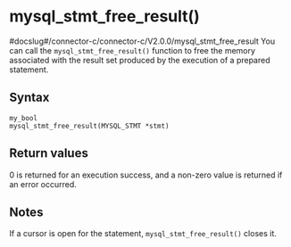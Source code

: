mysql_stmt_free_result() 
=============================================
#docslug#/connector-c/connector-c/V2.0.0/mysql_stmt_free_result
You can call the `mysql_stmt_free_result()` function to free the memory associated with the result set produced by the execution of a prepared statement. 

Syntax 
---------------------------

```unknow
my_bool
mysql_stmt_free_result(MYSQL_STMT *stmt)
```



Return values 
----------------------------------

0 is returned for an execution success, and a non-zero value is returned if an error occurred.

Notes 
--------------------------

If a cursor is open for the statement, `mysql_stmt_free_result()` closes it.
